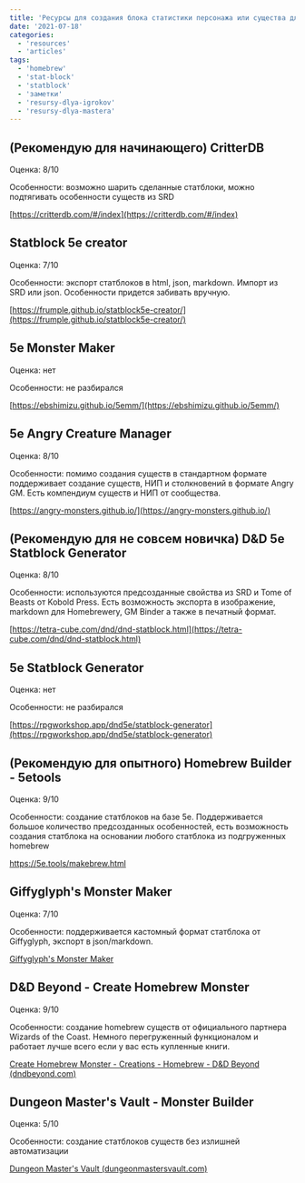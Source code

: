 ```yaml
---
title: 'Ресурсы для создания блока статистики персонажа или существа для 5e'
date: '2021-07-18'
categories:
  - 'resources'
  - 'articles'
tags:
  - 'homebrew'
  - 'stat-block'
  - 'statblock'
  - 'заметки'
  - 'resursy-dlya-igrokov'
  - 'resursy-dlya-mastera'
---
```


## (Рекомендую для начинающего) CritterDB

Оценка: 8/10

Особенности: возможно шарить сделанные статблоки, можно подтягивать особенности существ из SRD

[https://critterdb.com/#/index](https://critterdb.com/#/index)

## Statblock 5e creator

Оценка: 7/10

Особенности: экспорт статблоков в html, json, markdown. Импорт из SRD или json. Особенности придется забивать вручную.

[https://frumple.github.io/statblock5e-creator/](https://frumple.github.io/statblock5e-creator/)

## 5e Monster Maker

Оценка: нет

Особенности: не разбирался

[https://ebshimizu.github.io/5emm/](https://ebshimizu.github.io/5emm/)

## 5e Angry Creature Manager

Оценка: 8/10

Особенности: помимо создания существ в стандартном формате поддерживает создание существ, НИП и столкновений в формате Angry GM. Есть компендиум существ и НИП от сообщества.

[https://angry-monsters.github.io/](https://angry-monsters.github.io/)

## (Рекомендую для не совсем новичка) D&D 5e Statblock Generator

Оценка: 8/10

Особенности: используются предсозданные свойства из SRD и Tome of Beasts от Kobold Press. Есть возможность экспорта в изображение, markdown для Homebrewery, GM Binder а также в печатный формат.

[https://tetra-cube.com/dnd/dnd-statblock.html](https://tetra-cube.com/dnd/dnd-statblock.html)

## 5e Statblock Generator

Оценка: нет

Особенности: не разбирался

[https://rpgworkshop.app/dnd5e/statblock-generator](https://rpgworkshop.app/dnd5e/statblock-generator)

## (Рекомендую для опытного) Homebrew Builder - 5etools

Оценка: 9/10

Особенности: создание статблоков на базе 5е. Поддерживается большое количество предсозданных особенностей, есть возможность создания статблока на основании любого статблока из подгруженных homebrew

https://5e.tools/makebrew.html

## Giffyglyph's Monster Maker

Оценка: 7/10

Особенности: поддерживается кастомный формат статблока от Giffyglyph, экспорт в json/markdown.

[Giffyglyph's Monster Maker](https://giffyglyph.com/monstermaker/app/)

## D&D Beyond - Create Homebrew Monster

Оценка: 9/10

Особенности: создание homebrew существ от официального партнера Wizards of the Coast. Немного перегруженный функционалом и работает лучше всего если у вас есть купленные книги.

[Create Homebrew Monster - Creations - Homebrew - D&D Beyond (dndbeyond.com)](https://www.dndbeyond.com/homebrew/creations/create-monster)

## Dungeon Master's Vault - Monster Builder

Оценка: 5/10

Особенности: создание статблоков существ без излишней автоматизации

[Dungeon Master's Vault (dungeonmastersvault.com)](https://www.dungeonmastersvault.com/pages/dnd/5e/monster-builder)
